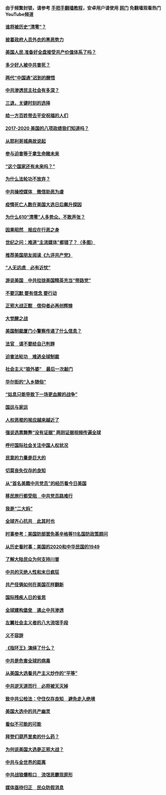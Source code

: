 #### 由于频繁封锁，请参考 [手把手翻墙教程](https://github.com/gfw-breaker/guides/wiki/)，安卓用户请使用 [网门](https://github.com/gfw-breaker/nogfw/blob/master/dl.md?t=01040200) 免翻墙观看热门YouTube频道 

#### [谁将被历史“清零”？](../pages/73/417485.md?t=01040200) 

#### [披着政府人员外衣的黑恶势力](../pages/73/417442.md?t=01040200) 

#### [美国人民 准备好全盘接受共产价值体系了吗？](../pages/73/417491.md?t=01040200) 

#### [多少好人被中共害死？](../pages/73/417144.md?t=01040200) 

#### [两代“中国通”迟到的醒悟](../pages/73/417064.md?t=01040200) 

#### [中共渗透民主社会有多深？](../pages/73/417063.md?t=01040200) 

#### [三退，关键时刻的选择](../pages/73/416969.md?t=01040200) 

#### [给一方百姓带去平安祝福的人们](../pages/73/416941.md?t=01040200) 

#### [2017-2020  美国的八项政绩我们知道吗？](../pages/73/416968.md?t=01040200) 

#### [从耶利哥城典故说起](../pages/73/416892.md?t=01040200) 

#### [参与迫害等于拿生命赌未来](../pages/73/416856.md?t=01040200) 

#### [“这个国家还有未来吗？”](../pages/73/416852.md?t=01040200) 

#### [为什么法轮功不放弃？](../pages/73/416864.md?t=01040200) 

#### [中共操控媒体　微信助恶为虐](../pages/73/416724.md?t=01040200) 

#### [疫情死亡人数在美国大选日后飙升探因](../pages/73/416606.md?t=01040200) 

#### [为什么610“清零”人多势众、不敢声张？](../pages/73/416632.md?t=01040200) 

#### [因果昭然　报应在行恶之身](../pages/73/416582.md?t=01040200) 

#### [世纪之问：难道“主流媒体”都错了？（多图）](../pages/73/416571.md?t=01040200) 

#### [推荐美国朋友阅读《九评共产党》](../pages/73/416510.md?t=01040200) 

#### [“人无远虑　必有近忧”](../pages/73/416513.md?t=01040200) 

#### [游说美国　中共拉拢美国精英充当“带路党”](../pages/73/416529.md?t=01040200) 

#### [不要沉默 要有信念 要行动](../pages/73/416457.md?t=01040200) 

#### [正邪大战正酣　信仰者必再创辉煌](../pages/73/416433.md?t=01040200) 

#### [大觉醒之战](../pages/73/416456.md?t=01040200) 

#### [美国制裁厦门小警察传递了什么信息？](../pages/73/416432.md?t=01040200) 

#### [法官　请不要给自己判罪](../pages/73/416379.md?t=01040200) 

#### [迫害法轮功　难逃全球制裁](../pages/73/416380.md?t=01040200) 

#### [社会主义“狼外婆”　最后一次敲门](../pages/73/416394.md?t=01040200) 

#### [华尔街的“入乡随俗”](../pages/73/416395.md?t=01040200) 

#### [“姑息只能导致下一场更血腥的战争”](../pages/73/416223.md?t=01040200) 

#### [国运与家运](../pages/73/416224.md?t=01040200) 

#### [人权恶棍的报应越来越近了](../pages/73/416276.md?t=01040200) 

#### [强说选票舞弊“没有证据” 两则证据视频传遍全球](../pages/73/416227.md?t=01040200) 

#### [呼吁国际社会关注中国人权状况](../pages/73/416135.md?t=01040200) 

#### [民意的力量是巨大的](../pages/73/416222.md?t=01040200) 

#### [切莫丧失仅存的良知](../pages/73/416134.md?t=01040200) 

#### [从“首名美籍中共党员”的经历看今日美国](../pages/73/416114.md?t=01040200) 

#### [移民旅行都受阻　中共党员路难行](../pages/73/416033.md?t=01040200) 

#### [我是“二大妈”](../pages/73/415529.md?t=01040200) 

#### [全球齐心抗共　此其时也](../pages/73/415989.md?t=01040200) 

#### [时事参考：美国防部罢免基辛格等11名国防政策顾问](../pages/73/415970.md?t=01040200) 

#### [从历史看时事：美国的2020和中华民国的1949](../pages/73/415949.md?t=01040200) 

#### [了解大陆民众为何支持川普](../pages/73/415950.md?t=01040200) 

#### [中共的灭绝人性和末日疯狂](../pages/73/415944.md?t=01040200) 

#### [共产伎俩如何在美国花样翻新](../pages/73/415908.md?t=01040200) 

#### [国际残疾人日的省思](../pages/73/415849.md?t=01040200) 

#### [全球建构堡垒　遏止中共渗透](../pages/73/415850.md?t=01040200) 

#### [左翼社会主义者的八大流氓手段](../pages/73/415802.md?t=01040200) 

#### [义不容辞](../pages/73/415807.md?t=01040200) 

#### [《指环王》演绎了什么？](../pages/73/415739.md?t=01040200) 

#### [中共是危害全球的病毒](../pages/73/415569.md?t=01040200) 

#### [从美国大选看共产主义炒作的“平等”](../pages/73/415654.md?t=01040200) 

#### [中共逆天道而行　必将被天灭掉](../pages/73/415626.md?t=01040200) 

#### [致中共公检法：守住仅存良知　避免走入绝境](../pages/73/415627.md?t=01040200) 

#### [美国大选中的共产幽灵](../pages/73/415618.md?t=01040200) 

#### [看似不可能的可能](../pages/73/415619.md?t=01040200) 

#### [拜登们葫芦里卖的什么药？](../pages/73/415531.md?t=01040200) 

#### [为何说美国大选是正邪大战？](../pages/73/415530.md?t=01040200) 

#### [中共与全世界的距离](../pages/73/415435.md?t=01040200) 

#### [中共战狼爆粗口　流氓恶霸现原形](../pages/73/415426.md?t=01040200) 

#### [媒体亟待归正　民众防假消息](../pages/73/415402.md?t=01040200) 

